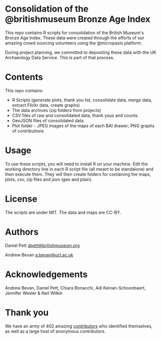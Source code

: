 # Consolidation of the @britishmuseum Bronze Age Index 

This repo contains R scripts for consolidation of the British Museum's Bronze Age Index. 
These data were created through the efforts of our amazing crowd sourcing volunteers using the 
@micropasts platform. 

During project planning, we committed to depositing these data with
the UK Archaeology Data Service. This is part of that process.

# Contents

This repo contains:
 
* R Scripts (generate plots, thank you list, consolidate data, merge data, extract Flickr data, create graphs)
* The data archives (zip folders from projects)
* CSV files of raw and consolidated data, thank yous and counts. 
* GeoJSON files of consolidated data
* Plot folder - JPEG images of the maps of each BAI drawer; PNG graphs of contributions

# Usage

To use these scripts, you will need to install R on your machine. Edit the working directory line in 
each R script file (all meant to be standalone) and then execute them. They will then create folders for 
containing the maps, plots, csv, zip files and json (geo and plain). 

# License

The scripts are under MIT. The data and maps are CC-BY.

# Authors

Daniel Pett <dpett@britishmuseum.org>

Andrew Bevan <a.bevan@ucl.ac.uk>

# Acknowledgements

Andrew Bevan, Daniel Pett, Chiara Bonacchi, Adi Keinan-Schoonbaert, Jennifer Wexler & Neil Wilkin

# Thank you

We have an army of 402 amazing [contributors](thankyou.md) who
identified themselves, as well as a large host of anonymous contributors.
